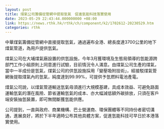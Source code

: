 ```yaml
---
layout: post
title: 煤氣公司籌備從管網中提取氫氣　促進氫能科技落實使用
date: 2023-05-29 22:43:44.000000000 +08:00
link: https://news.rthk.hk/rthk/ch/component/k2/1702612-20230529.htm
categories: rthk
---
```


中華煤氣籌備從管網中直接提取氫氣，通過遍布全港、總長度達3700公里的地下煤氣管道，為用戶提供氫氣。

煤氣公司在大埔煤氣廠設置的供氫設施，今年3月獲環境及生態局領導的氫能源跨部門工作小組原則上同意進行試驗，目前情況令人滿意。由煤氣公司生產的煤氣，當中一半成份是氫氣，煤氣公司的供氫設施採用「變壓吸附技術」，經接駁煤氣管網後提取煤氣內的氫氣，純度達到99.99%，可提供予氫燃料電池產電。

煤氣公司說，以煤氣管道輸送氫氣毋須進行大規模基建，具成本效益、可避免路面運輸氫氣的潛在風險、節省運輸氫氣的成本、亦大幅減低額外碳排放，只須在客戶端安裝抽氫裝置，即可無間斷獲氫能供應。

公司提到，一直與政府、商業機構、巴士營運商、環保團體等不同持份者密切溝通，進展良好，將於下半年適時公布其他具體方案，促進氫能科技可早日於本港落實使用。
